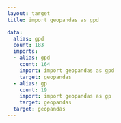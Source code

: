 ```yaml
---
layout: target
title: import geopandas as gpd

data:
  alias: gpd
  count: 183
  imports:
  - alias: gpd
    count: 164
    import: import geopandas as gpd
    target: geopandas
  - alias: gp
    count: 19
    import: import geopandas as gp
    target: geopandas
  target: geopandas
---
```

